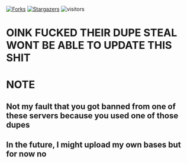 [![Forks][forks-shield]][forks-url]
[![Stargazers][stars-shield]][stars-url]
![visitors](https://visitor-badge.laobi.icu/badge?page_id=[M-a-l-w-a-r-e1].stolen-dupes)



[forks-shield]: https://img.shields.io/github/forks/M-a-l-w-a-r-e1/stolen-dupes.svg?style=plastic
[forks-url]: https://github.com/M-a-l-w-a-r-e1/stolen-dupes/network/members
[stars-shield]: https://img.shields.io/github/stars/M-a-l-w-a-r-e1/stolen-dupes.svg?style=plastic
[stars-url]: https://github.com/M-a-l-w-a-r-e1/stolen-dupes/stargazers

# OINK FUCKED THEIR DUPE STEAL WONT BE ABLE TO UPDATE THIS SHIT
# **NOTE**
## Not my fault that you got banned from one of these servers because you used one of those dupes
## In the future, I might upload my own bases but for now no
